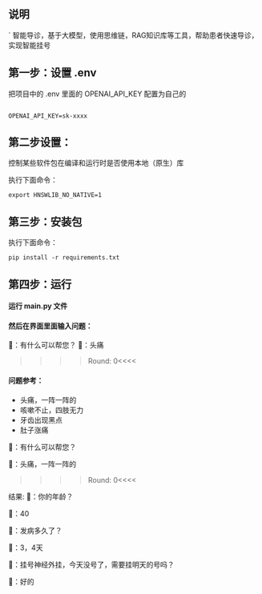## 说明
`
智能导诊，基于大模型，使用思维链，RAG知识库等工具，帮助患者快速导诊，实现智能挂号

## 第一步：设置 .env
把项目中的 .env 里面的 OPENAI_API_KEY 配置为自己的

```

OPENAI_API_KEY=sk-xxxx
```

## 第二步设置：

控制某些软件包在编译和运行时是否使用本地（原生）库

执行下面命令：
```
export HNSWLIB_NO_NATIVE=1
```

## 第三步：安装包

执行下面命令：
```
pip install -r requirements.txt
```

## 第四步：运行

#### 运行 main.py 文件

#### 然后在界面里面输入问题：
🤖：有什么可以帮您？
👨：头痛
>>>>Round: 0<<<<

#### 问题参考：
* 头痛，一阵一阵的
* 咳嗽不止，四肢无力
* 牙齿出现黑点
* 肚子涨痛


🤖：有什么可以帮您？
 
👨：头痛，一阵一阵的

>>>>Round: 0<<<<
 
结果:
🤖：你的年龄？

👨：40

🤖：发病多久了？

👨：3，4天

🤖：挂号神经外挂，今天没号了，需要挂明天的号吗？

👨：好的


